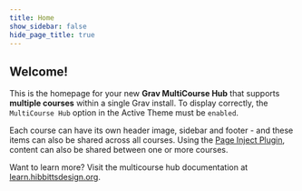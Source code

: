```yaml
---
title: Home
show_sidebar: false
hide_page_title: true
---
```


## Welcome!

This is the homepage for your new  **Grav MultiCourse Hub** that supports **multiple courses** within a single Grav install. To display correctly, the `MultiCourse Hub` option in the Active Theme must be `enabled`.

Each course can have its own header image, sidebar and footer - and these items can also be shared across all courses. Using the [Page Inject Plugin](https://github.com/getgrav/grav-plugin-page-inject), content can also be shared between one or more courses.

Want to learn more? Visit the multicourse hub documentation at [learn.hibbittsdesign.org](https://learn.hibbittsdesign.org/opencoursehub/multicourse-hubs).
